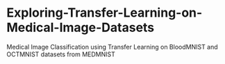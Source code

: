 # Exploring-Transfer-Learning-on-Medical-Image-Datasets
Medical Image Classification using Transfer Learning on BloodMNIST and OCTMNIST datasets from MEDMNIST
